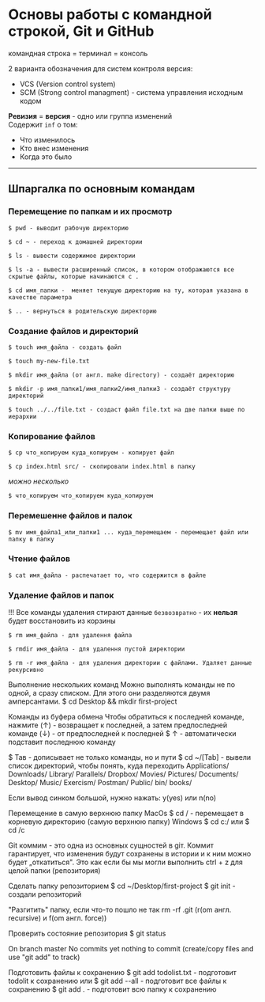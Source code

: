 # Основы работы с командной строкой, Git и GitHub

командная строка = терминал = консоль  


2 варианта обозначения для систем контроля версия:
* VCS (Version control system)
* SCM (Strong control managment) - система управления исходным кодом

**Ревизия** = **версия** - одно или группа изменений    
Содержит `inf` о том:
* Что изменилось   
* Кто внес изменения   
* Когда это было  


---
## Шпаргалка по основным командам


### Перемещение по папкам и их просмотр

```
$ pwd - выводит рабочую директорию 
```

```
$ сd ~ - переход к домашней директории
```

```
$ ls - вывести содержимое директории  
```

```
$ ls -a - вывести расширенный список, в котором отображаются все скрытые файлы, которые начинаются с .  
```

```
$ cd имя_папки -  меняет текущую директорию на ту, которая указана в качестве параметра  
```

```
$ .. - вернуться в родительскую директорию  
```


### Создание файлов и директорий
```
$ touch имя_файла - создать файл
```

```
$ touch my-new-file.txt
```

```
$ mkdir имя_файла (от англ. make directory) - создаёт директорию
```

```
$ mkdir -p имя_папки1/имя_папки2/имя_папки3 - создаёт структуру директорий
```

```
$ touch ../../file.txt - создаст файл file.txt на две папки выше по иерархии
```


### Копирование файлов

```
$ ср что_копируем куда_копируем - копирует файл
```

```
$ сp index.html srс/ - скопировали index.html в папку
```

_можно несколько_  
```
$ что_копируем что_копируем куда_копируем
```

### Перемешенне файлов и палок

```
$ mv имя_файла1_или_папки1 ... куда_перемещаем - перемещает файл или папку в папку
```

### Чтение файлов

```
$ cat имя_файла - распечатает то, что содержится в файле
```

### Удаление файлов и папок

!!! Все команды удаления стирают данные `безвозвратно` - их **нельзя** будет восстановить из корзины

```
$ rm имя_файла - для удалення файла
```

```
$ rmdir имя_файла - для удалення пустой директории
```

```
$ rm -r имя_файла - для удаления директории с файлами. Удаляет данные рекурсивно
```

Выполнение нескольких команд
Можно выполнять команды не по одной, а сразу списком. Для этого они разделяются двумя амперсантами.
$ cd Desktop && mkdir first-project

Команды из буфера обмена
Чтобы обратиться к последней команде, нажмите (↑) - возвращает к последней, а затем предпоследней команде
(↓) - от предпоследней к последней
$ ↑ - автоматически подставит последнюю команду

$ Тав - дописывает не только команды, но и пути
$ cd ~/[Tab] - вывели список директорий, чтобы понять, куда переходить
Applications/   Downloads/   Library/      Parallels/    Dropbox/
Movies/         Pictures/    Documents/    Desktop/      Music/
Exercism/       Postman/     Public/       bin/          books/

Если вывод синком большой, нужно нажать: y(yes) или n(no)

Перемещение в самую верхнюю папку
MacOs
$ cd / - перемещает в корневую директорию (самую верхнюю папку)
Windows
$ cd с:/  или   $ cd /с


Git
коммим - это одна из основных сущностей в gіт. Коммит гарантирует, что изменения будут сохранены в истории и к ним можно будет „откатиться". Это как если бы мы могли выполнить ctrl + z для целой папки (репозитория)


Сделать папку репозиторием
$ cd ~/Desktop/first-project 
$ git init - создали репозиторий


"Разгитить" папку, если что-то пошло не так
rm -rf .git (r(om англ. recursive) и f(om англ. force))


Проверить состояние репозитория
$ git status

On branch master
No commits yet
nothing to commit (create/copy files and use "git add" to track)


Подготовить файлы к сохранению
$ git add todolist.txt - подготовит todolit к сохранению
или
$ git add --all - подготовит все файлы к сохранению
$ git add . - подготовит всю папку к сохранению

